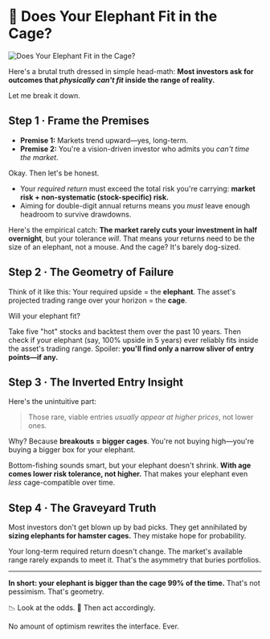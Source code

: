 # 🐘 Does Your Elephant Fit in the Cage?

![Does Your Elephant Fit in the Cage?](images/20250503-01.png)

Here's a brutal truth dressed in simple head-math:
**Most investors ask for outcomes that *physically can't fit* inside the range of reality.**

Let me break it down.

## Step 1 · Frame the Premises

* **Premise 1:** Markets trend upward—yes, long-term.
* **Premise 2:** You're a vision-driven investor who admits you *can't time the market*.

Okay. Then let's be honest.

* Your *required return* must exceed the total risk you're carrying:
  **market risk + non-systematic (stock-specific) risk.**
* Aiming for double-digit annual returns means you *must* leave enough headroom to survive drawdowns.

Here's the empirical catch:
**The market rarely cuts your investment in half overnight**, but your tolerance *will*.
That means your returns need to be the size of an elephant, not a mouse.
And the cage? It's barely dog-sized.

## Step 2 · The Geometry of Failure

Think of it like this:
Your required upside = the **elephant**.
The asset's projected trading range over your horizon = the **cage**.

Will your elephant fit?

Take five "hot" stocks and backtest them over the past 10 years.
Then check if your elephant (say, 100% upside in 5 years) ever reliably fits inside the asset's trading range.
Spoiler: **you'll find only a narrow sliver of entry points—if any.**

## Step 3 · The Inverted Entry Insight

Here's the unintuitive part:

> Those rare, viable entries *usually appear at higher prices*, not lower ones.

Why?
Because **breakouts = bigger cages**.
You're not buying high—you're buying a bigger box for your elephant.

Bottom-fishing sounds smart, but your elephant doesn't shrink.
**With age comes lower risk tolerance, not higher.**
That makes your elephant even *less* cage-compatible over time.

## Step 4 · The Graveyard Truth

Most investors don't get blown up by bad picks.
They get annihilated by **sizing elephants for hamster cages.**
They mistake hope for probability.

Your long-term required return doesn't change.
The market's available range rarely expands to meet it.
That's the asymmetry that buries portfolios.

---

**In short: your elephant is bigger than the cage 99% of the time.**
That's not pessimism. That's geometry.

📉 Look at the odds.
📐 Then act accordingly.

No amount of optimism rewrites the interface. Ever.